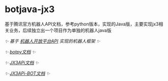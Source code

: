 # botjava-jx3
基于腾讯官方机器人API文档，参考python版本，实现的Java版，主要实现jx3相关业务，后续独立出一个项目作为单独的机器人java版

_✨ 基于 [机器人开放平台API](https://bot.q.qq.com/wiki/develop/api/) 实现的机器人框架 ✨_

_✨ [botpy文档](https://bot.q.qq.com/wiki/develop/pythonsdk/) ✨_

_✨ [JX3APi文档](https://www.jx3api.com/) ✨_

_✨ [JX3APi-BOT文档](https://github.com/JX3API/jx3api-java/) ✨_
